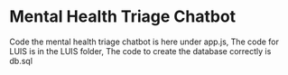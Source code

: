 # Mental Health Triage Chatbot

Code the mental health triage chatbot is here under app.js,
The code for LUIS is in the LUIS folder,
The code to create the database correctly is db.sql